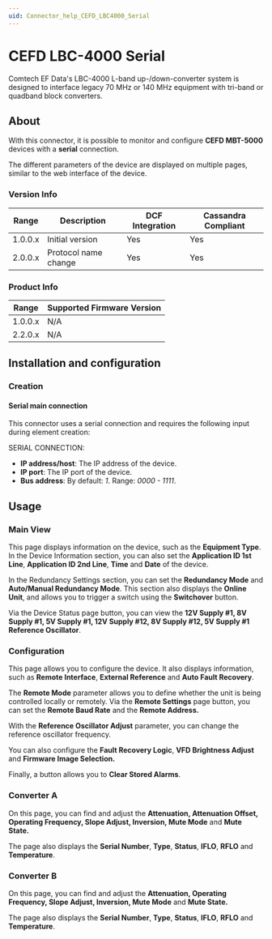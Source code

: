 ```yaml
---
uid: Connector_help_CEFD_LBC4000_Serial
---
```


# CEFD LBC-4000 Serial

Comtech EF Data's LBC-4000 L-band up-/down-converter system is designed to interface legacy 70 MHz or 140 MHz equipment with tri-band or quadband block converters.

## About

With this connector, it is possible to monitor and configure **CEFD MBT-5000** devices with a **serial** connection.

The different parameters of the device are displayed on multiple pages, similar to the web interface of the device.

### Version Info

| Range     | Description          | DCF Integration     | Cassandra Compliant     |
|------------------|----------------------|---------------------|-------------------------|
| 1.0.0.x          | Initial version      | Yes                 | Yes                     |
| 2.0.0.x          | Protocol name change | Yes                 | Yes                     |

### Product Info

| Range | Supported Firmware Version |
|------------------|-----------------------------|
| 1.0.0.x          | N/A                         |
| 2.2.0.x          | N/A                         |

## Installation and configuration

### Creation

#### Serial main connection

This connector uses a serial connection and requires the following input during element creation:

SERIAL CONNECTION:

- **IP address/host**: The IP address of the device.
- **IP port**: The IP port of the device.
- **Bus address**: By default: *1*. Range: *0000 - 1111*.

## Usage

### Main View

This page displays information on the device, such as the **Equipment Type**. In the Device Information section, you can also set the **Application ID 1st Line**, **Application ID 2nd Line**, **Time** and **Date** of the device.

In the Redundancy Settings section, you can set the **Redundancy Mode** and **Auto/Manual Redundancy Mode**. This section also displays the **Online Unit**, and allows you to trigger a switch using the **Switchover** button.

Via the Device Status page button, you can view the **12V Supply \#1, 8V Supply \#1, 5V Supply \#1, 12V Supply \#12, 8V Supply \#12, 5V Supply \#1 Reference Oscillator**.

### Configuration

This page allows you to configure the device. It also displays information, such as **Remote Interface**, **External Reference** and **Auto Fault Recovery**.

The **Remote Mode** parameter allows you to define whether the unit is being controlled locally or remotely. Via the **Remote Settings** page button, you can set the **Remote Baud Rate** and the **Remote Address.**

With the **Reference Oscillator Adjust** parameter, you can change the reference oscillator frequency.

You can also configure the **Fault Recovery Logic**, **VFD Brightness Adjust** and **Firmware Image Selection.**

Finally, a button allows you to **Clear Stored Alarms**.

### Converter A

On this page, you can find and adjust the **Attenuation, Attenuation Offset, Operating Frequency, Slope Adjust, Inversion, Mute Mode** and **Mute State.**

The page also displays the **Serial Number**, **Type**, **Status**, **IFLO**, **RFLO** and **Temperature**.

### Converter B

On this page, you can find and adjust the **Attenuation, Operating Frequency, Slope Adjust, Inversion, Mute Mode** and **Mute State.**

The page also displays the **Serial Number**, **Type**, **Status**, **IFLO**, **RFLO** and **Temperature**.
